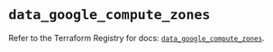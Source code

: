 # `data_google_compute_zones`

Refer to the Terraform Registry for docs: [`data_google_compute_zones`](https://registry.terraform.io/providers/hashicorp/google/5.39.0/docs/data-sources/compute_zones).
